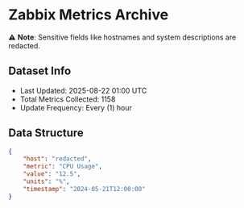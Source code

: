 # Zabbix Metrics Archive

⚠️ **Note**: Sensitive fields like hostnames and system descriptions are redacted.

## Dataset Info
- Last Updated: 2025-08-22 01:00 UTC
- Total Metrics Collected: 1158
- Update Frequency: Every (1) hour

## Data Structure
```json
{
    "host": "redacted",
    "metric": "CPU Usage",
    "value": "12.5",
    "units": "%",
    "timestamp": "2024-05-21T12:00:00"
}
```
